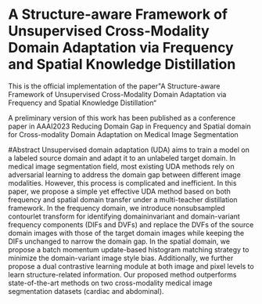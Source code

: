 # A Structure-aware Framework of Unsupervised Cross-Modality Domain Adaptation via Frequency and Spatial Knowledge Distillation
This is the official implementation of the paper"A Structure-aware Framework of Unsupervised Cross-Modality Domain Adaptation via Frequency and Spatial Knowledge Distillation“

A preliminary version of this work has been published as a conference paper in AAAI2023 Reducing Domain Gap in Frequency and Spatial domain for Cross-modality Domain Adaptation on Medical Image Segmentation

#Abstract 
Unsupervised domain adaptation (UDA) aims
to train a model on a labeled source domain and adapt
it to an unlabeled target domain. In medical image segmentation field, most existing UDA methods rely on adversarial learning to address the domain gap between different image modalities. However, this process is complicated and inefficient. In this paper, we propose a simple
yet effective UDA method based on both frequency and
spatial domain transfer under a multi-teacher distillation
framework. In the frequency domain, we introduce nonsubsampled contourlet transform for identifying domaininvariant and domain-variant frequency components (DIFs
and DVFs) and replace the DVFs of the source domain
images with those of the target domain images while
keeping the DIFs unchanged to narrow the domain gap.
In the spatial domain, we propose a batch momentum
update-based histogram matching strategy to minimize the
domain-variant image style bias. Additionally, we further
propose a dual contrastive learning module at both image and pixel levels to learn structure-related information.
Our proposed method outperforms state-of-the-art methods on two cross-modality medical image segmentation
datasets (cardiac and abdominal). 

